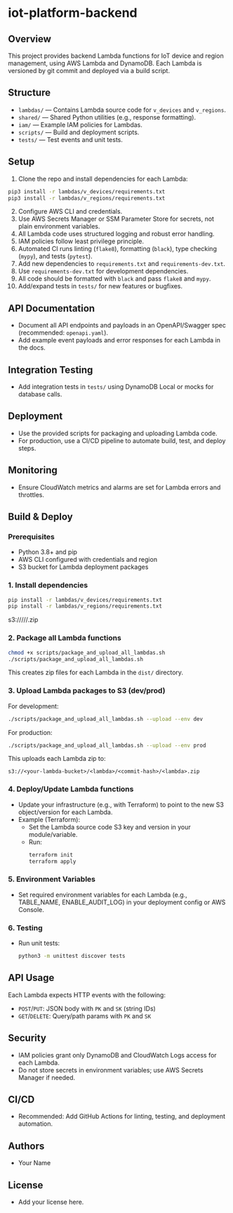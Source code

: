 

# iot-platform-backend

## Overview
This project provides backend Lambda functions for IoT device and region management, using AWS Lambda and DynamoDB. Each Lambda is versioned by git commit and deployed via a build script.

## Structure
- `lambdas/` — Contains Lambda source code for `v_devices` and `v_regions`.
- `shared/` — Shared Python utilities (e.g., response formatting).
- `iam/` — Example IAM policies for Lambdas.
- `scripts/` — Build and deployment scripts.
- `tests/` — Test events and unit tests.

## Setup
1. Clone the repo and install dependencies for each Lambda:
  ```sh
  pip3 install -r lambdas/v_devices/requirements.txt
  pip3 install -r lambdas/v_regions/requirements.txt
  ```
2. Configure AWS CLI and credentials.
3. Use AWS Secrets Manager or SSM Parameter Store for secrets, not plain environment variables.
4. All Lambda code uses structured logging and robust error handling.
5. IAM policies follow least privilege principle.
6. Automated CI runs linting (`flake8`), formatting (`black`), type checking (`mypy`), and tests (`pytest`).
7. Add new dependencies to `requirements.txt` and `requirements-dev.txt`.
8. Use `requirements-dev.txt` for development dependencies.
9. All code should be formatted with `black` and pass `flake8` and `mypy`.
10. Add/expand tests in `tests/` for new features or bugfixes.
## API Documentation
- Document all API endpoints and payloads in an OpenAPI/Swagger spec (recommended: `openapi.yaml`).
- Add example event payloads and error responses for each Lambda in the docs.

## Integration Testing
- Add integration tests in `tests/` using DynamoDB Local or mocks for database calls.

## Deployment
- Use the provided scripts for packaging and uploading Lambda code.
- For production, use a CI/CD pipeline to automate build, test, and deploy steps.

## Monitoring
- Ensure CloudWatch metrics and alarms are set for Lambda errors and throttles.

## Build & Deploy

### Prerequisites
- Python 3.8+ and pip
- AWS CLI configured with credentials and region
- S3 bucket for Lambda deployment packages

### 1. Install dependencies
```sh
pip install -r lambdas/v_devices/requirements.txt
pip install -r lambdas/v_regions/requirements.txt
```

s3://<your-lambda-bucket>/<lambda>/<commit-hash>/<lambda>.zip
### 2. Package all Lambda functions
```sh
chmod +x scripts/package_and_upload_all_lambdas.sh
./scripts/package_and_upload_all_lambdas.sh
```
This creates zip files for each Lambda in the `dist/` directory.

### 3. Upload Lambda packages to S3 (dev/prod)
For development:
```sh
./scripts/package_and_upload_all_lambdas.sh --upload --env dev
```
For production:
```sh
./scripts/package_and_upload_all_lambdas.sh --upload --env prod
```
This uploads each Lambda zip to:
```
s3://<your-lambda-bucket>/<lambda>/<commit-hash>/<lambda>.zip
```

### 4. Deploy/Update Lambda functions
- Update your infrastructure (e.g., with Terraform) to point to the new S3 object/version for each Lambda.
- Example (Terraform):
  - Set the Lambda source code S3 key and version in your module/variable.
  - Run:
    ```sh
    terraform init
    terraform apply
    ```

### 5. Environment Variables
- Set required environment variables for each Lambda (e.g., TABLE_NAME, ENABLE_AUDIT_LOG) in your deployment config or AWS Console.

### 6. Testing
- Run unit tests:
  ```sh
  python3 -m unittest discover tests
  ```


## API Usage
Each Lambda expects HTTP events with the following:
- `POST`/`PUT`: JSON body with `PK` and `SK` (string IDs)
- `GET`/`DELETE`: Query/path params with `PK` and `SK`


## Security
- IAM policies grant only DynamoDB and CloudWatch Logs access for each Lambda.
- Do not store secrets in environment variables; use AWS Secrets Manager if needed.

## CI/CD
- Recommended: Add GitHub Actions for linting, testing, and deployment automation.

## Authors
- Your Name

## License
- Add your license here.
